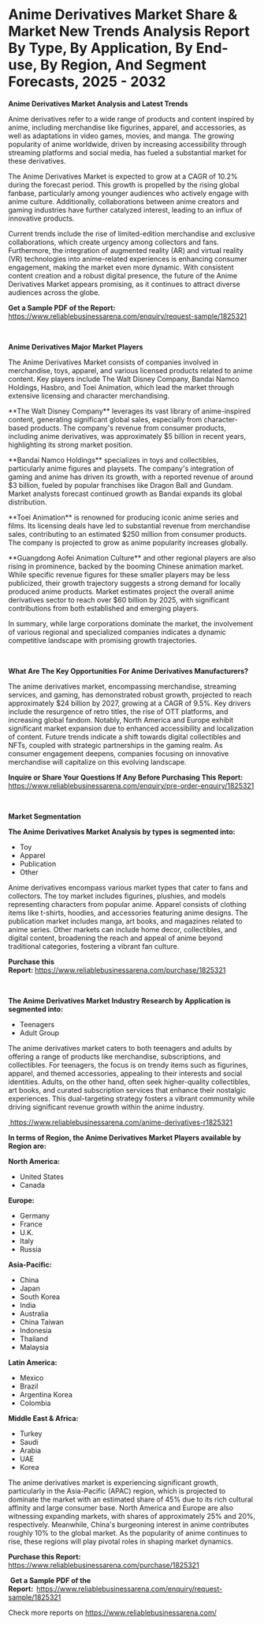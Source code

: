 <p><h1>Anime Derivatives Market Share & Market New Trends Analysis Report By Type, By Application, By End-use, By Region, And Segment Forecasts, 2025 - 2032</h1></p><p><strong>Anime Derivatives Market Analysis and Latest Trends</strong></p>
<p><p>Anime derivatives refer to a wide range of products and content inspired by anime, including merchandise like figurines, apparel, and accessories, as well as adaptations in video games, movies, and manga. The growing popularity of anime worldwide, driven by increasing accessibility through streaming platforms and social media, has fueled a substantial market for these derivatives.</p><p>The Anime Derivatives Market is expected to grow at a CAGR of 10.2% during the forecast period. This growth is propelled by the rising global fanbase, particularly among younger audiences who actively engage with anime culture. Additionally, collaborations between anime creators and gaming industries have further catalyzed interest, leading to an influx of innovative products.</p><p>Current trends include the rise of limited-edition merchandise and exclusive collaborations, which create urgency among collectors and fans. Furthermore, the integration of augmented reality (AR) and virtual reality (VR) technologies into anime-related experiences is enhancing consumer engagement, making the market even more dynamic. With consistent content creation and a robust digital presence, the future of the Anime Derivatives Market appears promising, as it continues to attract diverse audiences across the globe.</p></p>
<p><strong>Get a Sample PDF of the Report:&nbsp;</strong> <a href="https://www.reliablebusinessarena.com/enquiry/request-sample/1825321?utm_campaign=3286&utm_medium=2&utm_source=Github&utm_content=ia&utm_term=05042025&utm_id=anime-derivatives">https://www.reliablebusinessarena.com/enquiry/request-sample/1825321</a></p>
<p>&nbsp;</p>
<p><strong>Anime Derivatives Major Market Players</strong></p>
<p><p>The Anime Derivatives Market consists of companies involved in merchandise, toys, apparel, and various licensed products related to anime content. Key players include The Walt Disney Company, Bandai Namco Holdings, Hasbro, and Toei Animation, which lead the market through extensive licensing and character merchandising.</p><p>**The Walt Disney Company** leverages its vast library of anime-inspired content, generating significant global sales, especially from character-based products. The company's revenue from consumer products, including anime derivatives, was approximately $5 billion in recent years, highlighting its strong market position.</p><p>**Bandai Namco Holdings** specializes in toys and collectibles, particularly anime figures and playsets. The company's integration of gaming and anime has driven its growth, with a reported revenue of around $3 billion, fueled by popular franchises like Dragon Ball and Gundam. Market analysts forecast continued growth as Bandai expands its global distribution.</p><p>**Toei Animation** is renowned for producing iconic anime series and films. Its licensing deals have led to substantial revenue from merchandise sales, contributing to an estimated $250 million from consumer products. The company is projected to grow as anime popularity increases globally.</p><p>**Guangdong Aofei Animation Culture** and other regional players are also rising in prominence, backed by the booming Chinese animation market. While specific revenue figures for these smaller players may be less publicized, their growth trajectory suggests a strong demand for locally produced anime products. Market estimates project the overall anime derivatives sector to reach over $60 billion by 2025, with significant contributions from both established and emerging players.</p><p>In summary, while large corporations dominate the market, the involvement of various regional and specialized companies indicates a dynamic competitive landscape with promising growth trajectories.</p></p>
<p>&nbsp;</p>
<p><strong>What Are The Key Opportunities For Anime Derivatives Manufacturers?</strong></p>
<p><p>The anime derivatives market, encompassing merchandise, streaming services, and gaming, has demonstrated robust growth, projected to reach approximately $24 billion by 2027, growing at a CAGR of 9.5%. Key drivers include the resurgence of retro titles, the rise of OTT platforms, and increasing global fandom. Notably, North America and Europe exhibit significant market expansion due to enhanced accessibility and localization of content. Future trends indicate a shift towards digital collectibles and NFTs, coupled with strategic partnerships in the gaming realm. As consumer engagement deepens, companies focusing on innovative merchandise will capitalize on this evolving landscape.</p></p>
<p><strong>Inquire or Share Your Questions If Any Before Purchasing This Report:</strong> <a href="https://www.reliablebusinessarena.com/enquiry/pre-order-enquiry/1825321?utm_campaign=3286&utm_medium=2&utm_source=Github&utm_content=ia&utm_term=05042025&utm_id=anime-derivatives">https://www.reliablebusinessarena.com/enquiry/pre-order-enquiry/1825321</a></p>
<p>&nbsp;</p>
<p><strong>Market Segmentation</strong></p>
<p><strong>The Anime Derivatives Market Analysis by types is segmented into:</strong></p>
<p><ul><li>Toy</li><li>Apparel</li><li>Publication</li><li>Other</li></ul></p>
<p><p>Anime derivatives encompass various market types that cater to fans and collectors. The toy market includes figurines, plushies, and models representing characters from popular anime. Apparel consists of clothing items like t-shirts, hoodies, and accessories featuring anime designs. The publication market includes manga, art books, and magazines related to anime series. Other markets can include home decor, collectibles, and digital content, broadening the reach and appeal of anime beyond traditional categories, fostering a vibrant fan culture.</p></p>
<p><strong>Purchase this Report:&nbsp;</strong><a href="https://www.reliablebusinessarena.com/purchase/1825321?utm_campaign=3286&utm_medium=2&utm_source=Github&utm_content=ia&utm_term=05042025&utm_id=anime-derivatives">https://www.reliablebusinessarena.com/purchase/1825321</a></p>
<p>&nbsp;</p>
<p><strong>The Anime Derivatives Market Industry Research by Application is segmented into:</strong></p>
<p><ul><li>Teenagers</li><li>Adult Group</li></ul></p>
<p><p>The anime derivatives market caters to both teenagers and adults by offering a range of products like merchandise, subscriptions, and collectibles. For teenagers, the focus is on trendy items such as figurines, apparel, and themed accessories, appealing to their interests and social identities. Adults, on the other hand, often seek higher-quality collectibles, art books, and curated subscription services that enhance their nostalgic experiences. This dual-targeting strategy fosters a vibrant community while driving significant revenue growth within the anime industry.</p></p>
<p><a href="https://www.reliablebusinessarena.com/anime-derivatives-r1825321?utm_campaign=3286&utm_medium=2&utm_source=Github&utm_content=ia&utm_term=05042025&utm_id=anime-derivatives">&nbsp;https://www.reliablebusinessarena.com/anime-derivatives-r1825321</a></p>
<p><strong>In terms of Region, the Anime Derivatives Market Players available by Region are:</strong></p>
<p>
    <p> <strong> North America: </strong>
        <ul>
            <li>United States</li>
            <li>Canada</li>
        </ul>
        </p> 
    <p> <strong> Europe: </strong>
        <ul>
            <li>Germany</li>
            <li>France</li>
            <li>U.K.</li>
            <li>Italy</li>
            <li>Russia</li>
        </ul>
        </p> 
    <p> <strong> Asia-Pacific: </strong>
        <ul>
            <li>China</li>
            <li>Japan</li>
            <li>South Korea</li>
            <li>India</li>
            <li>Australia</li>
            <li>China Taiwan</li>
            <li>Indonesia</li>
            <li>Thailand</li>
            <li>Malaysia</li>
        </ul>
        </p> 
    <p> <strong> Latin America: </strong>
        <ul>
            <li>Mexico</li>
            <li>Brazil</li>
            <li>Argentina Korea</li>
            <li>Colombia</li>
        </ul>
        </p> 
    <p> <strong> Middle East & Africa: </strong>
        <ul>
            <li>Turkey</li>
            <li>Saudi</li>
            <li>Arabia</li>
            <li>UAE</li>
            <li>Korea</li>
        </ul>
    </p>
    </p>
<p><p>The anime derivatives market is experiencing significant growth, particularly in the Asia-Pacific (APAC) region, which is projected to dominate the market with an estimated share of 45% due to its rich cultural affinity and large consumer base. North America and Europe are also witnessing expanding markets, with shares of approximately 25% and 20%, respectively. Meanwhile, China's burgeoning interest in anime contributes roughly 10% to the global market. As the popularity of anime continues to rise, these regions will play pivotal roles in shaping market dynamics.</p></p>
<p><strong>Purchase this Report: </strong><a href="https://www.reliablebusinessarena.com/purchase/1825321?utm_campaign=3286&utm_medium=2&utm_source=Github&utm_content=ia&utm_term=05042025&utm_id=anime-derivatives">https://www.reliablebusinessarena.com/purchase/1825321</a></p>
<p>&nbsp;<strong>Get a Sample PDF of the Report:&nbsp;&nbsp;</strong><a href="https://www.reliablebusinessarena.com/enquiry/request-sample/1825321?utm_campaign=3286&utm_medium=2&utm_source=Github&utm_content=ia&utm_term=05042025&utm_id=anime-derivatives">https://www.reliablebusinessarena.com/enquiry/request-sample/1825321</a></p>
<p><strong></strong></p>
<p>Check more reports on <a href="https://www.reliablebusinessarena.com/?utm_campaign=3286&utm_medium=2&utm_source=Github&utm_content=ia&utm_term=05042025&utm_id=anime-derivatives">https://www.reliablebusinessarena.com/</a></p>